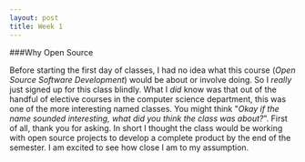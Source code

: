 ```yaml
---
layout: post
title: Week 1
---
```



###Why Open Source

Before starting the first day of classes, I had no idea what this course (_Open Source Software Development_) would be about or involve doing. So I _really_ just signed up for this class blindly. What I *did* know was that out of the handful of elective courses in the computer science department, this was one of the more interesting named classes. You might think "_Okay if the name sounded interesting, what *did* you think the class was about?_". First of all, thank you for asking. In short I thought the class would be working with open source projects to develop a complete product by the end of the semester. I am excited to see how close I am to my assumption.

